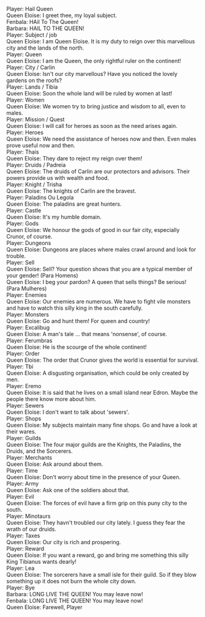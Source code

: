 Player: Hail Queen  
Queen Eloise: I greet thee, my loyal subject.  
Fenbala: HAil To The Queen!  
Barbara: HAIL TO THE QUEEN!  
Player: Subject / job  
Queen Eloise: I am Queen Eloise. It is my duty to reign over this marvellous city and the lands of the north.  
Player: Queen  
Queen Eloise: I am the Queen, the only rightful ruler on the continent!  
Player: City / Carlin  
Queen Eloise: Isn't our city marvellous? Have you noticed the lovely gardens on the roofs?  
Player: Lands / Tibia  
Queen Eloise: Soon the whole land will be ruled by women at last!  
Player: Women  
Queen Eloise: We women try to bring justice and wisdom to all, even to males.  
Player: Mission / Quest  
Queen Eloise: I will call for heroes as soon as the need arises again.  
Player: Heroes  
Queen Eloise: We need the assistance of heroes now and then. Even males prove useful now and then.  
Player: Thais  
Queen Eloise: They dare to reject my reign over them!  
Player: Druids / Padreia  
Queen Eloise: The druids of Carlin are our protectors and advisors. Their powers provide us with wealth and food.  
Player: Knight / Trisha  
Queen Eloise: The knights of Carlin are the bravest.  
Player: Paladins Ou  Legola  
Queen Eloise: The paladins are great hunters.  
Player: Castle  
Queen Eloise: It's my humble domain.  
Player: Gods  
Queen Eloise: We honour the gods of good in our fair city, especially Crunor, of course.  
Player: Dungeons  
Queen Eloise: Dungeons are places where males crawl around and look for trouble.  
Player: Sell  
Queen Eloise: Sell? Your question shows that you are a typical member of your gender! (Para Homens)  
Queen Eloise: I beg your pardon? A queen that sells things? Be serious! (Para Mulheres)  
Player: Enemies  
Queen Eloise: Our enemies are numerous. We have to fight vile monsters and have to watch this silly king in the south carefully.  
Player: Monsters  
Queen Eloise: Go and hunt them! For queen and country!  
Player: Excalibug  
Queen Eloise: A man's tale ... that means 'nonsense', of course.  
Player: Ferumbras  
Queen Eloise: He is the scourge of the whole continent!  
Player: Order  
Queen Eloise: The order that Crunor gives the world is essential for survival.  
Player: Tbi  
Queen Eloise: A disgusting organisation, which could be only created by men.  
Player: Eremo  
Queen Eloise: It is said that he lives on a small island near Edron. Maybe the people there know more about him.  
Player: Sewers  
Queen Eloise: I don't want to talk about 'sewers'.  
Player: Shops  
Queen Eloise: My subjects maintain many fine shops. Go and have a look at their wares.  
Player: Guilds  
Queen Eloise: The four major guilds are the Knights, the Paladins, the Druids, and the Sorcerers.  
Player: Merchants  
Queen Eloise: Ask around about them.  
Player: Time  
Queen Eloise: Don't worry about time in the presence of your Queen.  
Player: Army  
Queen Eloise: Ask one of the soldiers about that.  
Player: Evil  
Queen Eloise: The forces of evil have a firm grip on this puny city to the south.  
Player: Minotaurs  
Queen Eloise: They havn't troubled our city lately. I guess they fear the wrath of our druids.  
Player: Taxes  
Queen Eloise: Our city is rich and prospering.  
Player: Reward  
Queen Eloise: If you want a reward, go and bring me something this silly King Tibianus wants dearly!  
Player: Lea  
Queen Eloise:  The sorcerers have a small isle for their guild. So if they blow something up it does not burn the whole city down.  
Player: Bye  
Barbara: LONG LIVE THE QUEEN! You may leave now!  
Fenbala: LONG LIVE THE QUEEN! You may leave now!  
Queen Eloise: Farewell, Player  

